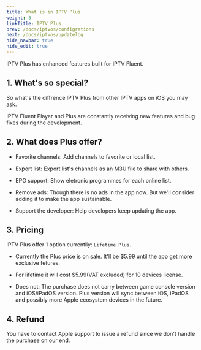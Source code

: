 ```yaml
---
title: What is in IPTV Plus
weight: 3
linkTitle: IPTV Plus
prev: /docs/iptvos/configrations
next: /docs/iptvos/updatelog
hide_navbar: true
hide_edit: true
---
```


IPTV Plus has enhanced features built for IPTV Fluent.

<!--more-->

## 1. What's so special?

So what's the diffrence IPTV Plus from other IPTV apps on iOS you may ask.

IPTV Fluent Player and Plus are constantly receiving new features and bug fixes during the development.

## 2. What does Plus offer?

- Favorite channels: Add channels to favorite or local list.

- Export list: Export list's channels as an M3U file to share with others.

- EPG support: Show eletronic programmes for each online list.

- Remove ads: Though there is no ads in the app now. But we'll consider adding it to make the app sustainable.

- Support the developer: Help developers keep updating the app.

## 3. Pricing

IPTV Plus offer 1 option currentlly: `Lifetime Plus`.

- Currently the Plus price is on sale. It'll be $5.99 until the app get more exclusive fetures.

- For lifetime it will cost $5.99(VAT excluded) for 10 devices license.

- Does not: The purchase does not carry between game console version and iOS/iPadOS version. Plus version will sync between iOS, iPadOS and possibly more Apple ecosystem devices in the future.  

## 4. Refund

You have to contact Apple support to issue a refund since we don't handle the purchase on our end.
